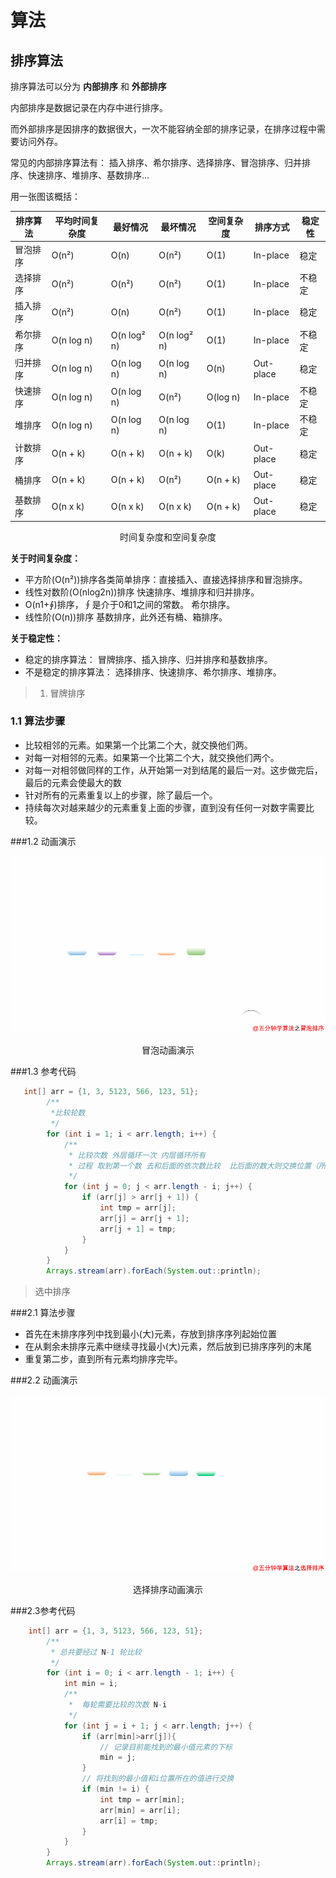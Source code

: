 # 算法

## 排序算法

排序算法可以分为 **内部排序** 和 **外部排序**

内部排序是数据记录在内存中进行排序。

而外部排序是因排序的数据很大，一次不能容纳全部的排序记录，在排序过程中需要访问外存。

常见的内部排序算法有： 插入排序、希尔排序、选择排序、冒泡排序、归并排序、快速排序、堆排序、基数排序...

用一张图该概括：

|排序算法|平均时间复杂度|最好情况|最坏情况|空间复杂度|排序方式|稳定性|
|---|---|---|---|---|---|---|
|冒泡排序|O(n²)|O(n)|O(n²)|O(1)|In-place|稳定|
|选择排序|O(n²)|O(n²)|O(n²)|O(1)|In-place|不稳定|
|插入排序|O(n²)|O(n)|O(n²)|O(1)|In-place|稳定|
|希尔排序|O(n log n)|O(n log² n)|O(n log² n)|O(1)|In-place|不稳定|
|归并排序|O(n log n)|O(n log n)|O(n log n)|O(n)|Out-place|稳定|
|快速排序|O(n log n)|O(n log n)|O(n²)|O(log n)|In-place|不稳定|
|堆排序|O(n log n)|O(n log n)|O(n log n)|O(1)|In-place|不稳定|
|计数排序|O(n + k)|O(n + k)|O(n + k)|O(k)|Out-place|稳定|
|桶排序|O(n + k)|O(n + k)|O(n²)|O(n + k)|Out-place|稳定|
|基数排序|O(n x k)|O(n x k)|O(n x k)|O(n + k)|Out-place|稳定|

<center>时间复杂度和空间复杂度</center>

**关于时间复杂度：**

* 平方阶(O(n²))排序各类简单排序：直接插入、直接选择排序和冒泡排序。
* 线性对数阶(O(nlog2n))排序 快速排序、堆排序和归并排序。
* O(n1+∮)排序，∮是介于0和1之间的常数。 希尔排序。
* 线性阶(O(n))排序 基数排序，此外还有桶、箱排序。

**关于稳定性：**

* 稳定的排序算法： 冒牌排序、插入排序、归并排序和基数排序。
* 不是稳定的排序算法： 选择排序、快速排序、希尔排序、堆排序。


> 1. 冒牌排序

### 1.1 算法步骤

* 比较相邻的元素。如果第一个比第二个大，就交换他们两。
* 对每一对相邻的元素。如果第一个比第二个大，就交换他们两个。
* 对每一对相邻做同样的工作，从开始第一对到结尾的最后一对。这步做完后，最后的元素会使最大的数
* 针对所有的元素重复以上的步骤，除了最后一个。
* 持续每次对越来越少的元素重复上面的步骤，直到没有任何一对数字需要比较。

###1.2 动画演示

![冒牌排序.gif](images/640.gif)

<center>冒泡动画演示</center>

###1.3 参考代码

```java
   int[] arr = {1, 3, 5123, 566, 123, 51};
        /**
         *比较轮数
         */
        for (int i = 1; i < arr.length; i++) {
            /**
             * 比较次数 外层循环一次 内层循环所有
             * 过程 取到第一个数 去和后面的依次数比较  比后面的数大则交换位置（所有不用比较最后一个数 这就是轮数比数组长度少一的原因）
             */
            for (int j = 0; j < arr.length - i; j++) {
                if (arr[j] > arr[j + 1]) {
                    int tmp = arr[j];
                    arr[j] = arr[j + 1];
                    arr[j + 1] = tmp;
                }
            }
        }
        Arrays.stream(arr).forEach(System.out::println);

```

>选中排序

###2.1 算法步骤

* 首先在未排序序列中找到最小(大)元素，存放到排序序列起始位置
* 在从剩余未排序元素中继续寻找最小(大)元素，然后放到已排序序列的末尾
* 重复第二步，直到所有元素均排序完毕。

###2.2 动画演示

![选择排序.gif](images/选择排序.gif)

<center>选择排序动画演示</center>

###2.3参考代码

```java
    int[] arr = {1, 3, 5123, 566, 123, 51};
        /**
         * 总共要经过 N-1 轮比较
         */
        for (int i = 0; i < arr.length - 1; i++) {
            int min = i;
            /**
             *  每轮需要比较的次数 N-i
             */
            for (int j = i + 1; j < arr.length; j++) {
                if (arr[min]>arr[j]){
                    // 记录目前能找到的最小值元素的下标
                    min = j;
                }
                // 将找到的最小值和i位置所在的值进行交换
                if (min != i) {
                    int tmp = arr[min];
                    arr[min] = arr[i];
                    arr[i] = tmp;
                }
            }
        }
        Arrays.stream(arr).forEach(System.out::println);

```
